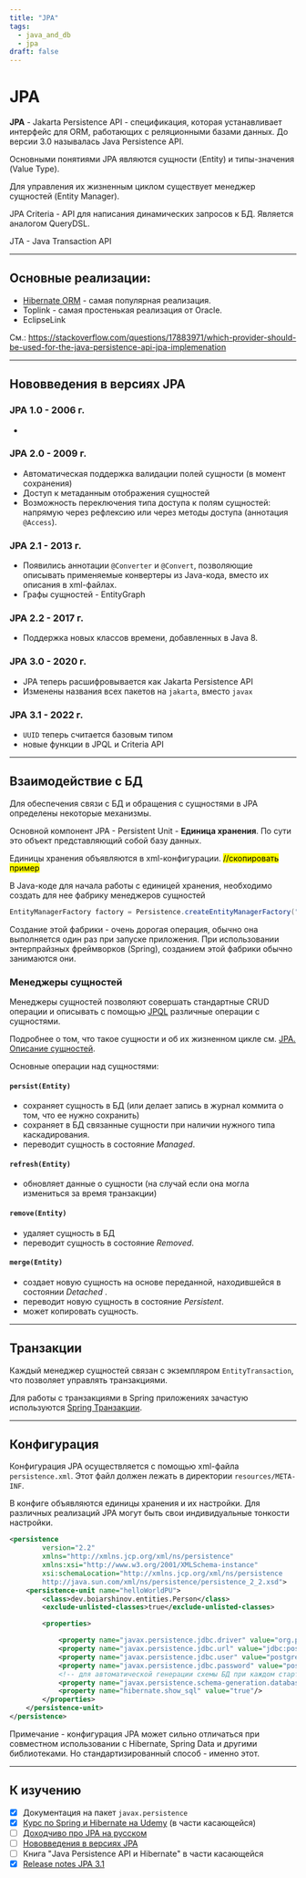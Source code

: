 ```yaml
---
title: "JPA"
tags:
  - java_and_db
  - jpa
draft: false
---
```


# JPA

**JPA** - Jakarta Persistence API - спецификация, которая устанавливает интерфейс для ORM, работающих с реляционными базами данных.
До версии 3.0 называлась Java Persistence API.

Основными понятиями JPA являются сущности (Entity) и типы-значения (Value Type).

Для управления их жизненным циклом существует менеджер сущностей (Entity Manager).

JPA Criteria - API для написания динамических запросов к БД. Является аналогом QueryDSL.

JTA - Java Transaction API

---
## Основные реализации:

- [Hibernate ORM](../external_lib/hibernate_orm.md) - самая популярная реализация.
- Toplink - самая простенькая реализация от Oracle.
- EclipseLink

См.: https://stackoverflow.com/questions/17883971/which-provider-should-be-used-for-the-java-persistence-api-jpa-implemenation

---
## Нововведения в версиях JPA

### JPA 1.0 - 2006 г.

-

### JPA 2.0 - 2009 г.

- Автоматическая поддержка валидации полей сущности (в момент сохранения)
- Доступ к метаданным отображения сущностей
- Возможность переключения типа доступа к полям сущностей: напрямую через рефлексию или через методы доступа (аннотация `@Access`).

### JPA 2.1 - 2013 г.

- Появились аннотации `@Converter` и `@Convert`, позволяющие описывать применяемые конвертеры из Java-кода, вместо их описания в xml-файлах.
- Графы сущностей - EntityGraph

### JPA 2.2 - 2017 г.

- Поддержка новых классов времени, добавленных в Java 8.

### JPA 3.0 - 2020 г.

- JPA теперь расшифровывается как Jakarta Persistence API
- Изменены названия всех пакетов на `jakarta`, вместо `javax`

### JPA 3.1 - 2022 г.

- `UUID` теперь считается базовым типом
- новые функции в JPQL и Criteria API



---
## Взаимодействие с БД

Для обеспечения связи с БД и обращения с сущностями в JPA определены некоторые механизмы.

Основной компонент JPA - Persistent Unit - **Единица хранения**. По сути это объект представляющий собой базу данных.

Единицы хранения объявляются в xml-конфигурации.
<mark>//скопировать пример</mark>

В Java-коде для начала работы с единицей хранения, необходимо создать для нее фабрику менеджеров сущностей

```java
EntityManagerFactory factory = Persistence.createEntityManagerFactory("<persistentUnitName>");
```

Создание этой фабрики - очень дорогая операция, обычно она выполняется один раз при запуске приложения. При использовании энтерпрайзных фреймворков (Spring), созданием этой фабрики обычно занимаются они.

### Менеджеры сущностей

Менеджеры сущностей позволяют совершать стандартные CRUD операции и описывать с помощью [JPQL](jpql.md) различные операции с сущностями.

Подробнее о том, что такое сущности и об их жизненном цикле см. [JPA. Описание сущностей](jpa_entity.md).

Основные операции над сущностями:
#### `persist(Entity)`

- сохраняет сущность в БД (или делает запись в журнал коммита о том, что ее нужно сохранить)
- сохраняет в БД связанные сущности при наличии нужного типа каскадирования.
- переводит сущность в состояние *Managed*.

#### `refresh(Entity)`

- обновляет данные о сущности (на случай если она могла измениться за время транзакции)

#### `remove(Entity)`

- удаляет сущность в БД
- переводит сущность в состояние *Removed*.

#### `merge(Entity)`

- создает новую сущность на основе переданной, находившейся в состоянии *Detached* .
- переводит новую сущность в состояние *Persistent*.
- может копировать сущность.

---
## Транзакции

Каждый менеджер сущностей связан с экземпляром `EntityTransaction`, что позволяет управлять транзакциями.

Для работы с транзакциями в Spring приложениях зачастую используются [Spring Транзакции](../spring/transactional.md).

---
## Конфигурация

Конфигурация JPA осуществляется с помощью xml-файла `persistence.xml`. Этот файл должен лежать в директории `resources/META-INF`.

В конфиге объявляются единицы хранения и их настройки.
Для различных реализаций JPA могут быть свои индивидуальные тонкости настройки.

```xml
<persistence
        version="2.2"
        xmlns="http://xmlns.jcp.org/xml/ns/persistence"
        xmlns:xsi="http://www.w3.org/2001/XMLSchema-instance"
        xsi:schemaLocation="http://xmlns.jcp.org/xml/ns/persistence
        http://java.sun.com/xml/ns/persistence/persistence_2_2.xsd">
    <persistence-unit name="helloWorldPU">
        <class>dev.boiarshinov.entities.Person</class>
        <exclude-unlisted-classes>true</exclude-unlisted-classes>

        <properties>

            <property name="javax.persistence.jdbc.driver" value="org.postgresql.Driver"/>
            <property name="javax.persistence.jdbc.url" value="jdbc:postgresql://localhost:5432/postgres"/>
            <property name="javax.persistence.jdbc.user" value="postgres"/>
            <property name="javax.persistence.jdbc.password" value="postgres"/>
            <!-- для автоматической генерации схемы БД при каждом старте приложения -->
            <property name="javax.persistence.schema-generation.database.action" value="drop-and-create"/>
            <property name="hibernate.show_sql" value="true"/>
        </properties>
    </persistence-unit>
</persistence>
```

Примечание - конфигурация JPA может сильно отличаться при совместном использовании с Hibernate, Spring Data и другими библиотеками. Но стандартизированный способ - именно этот.

---
## К изучению

- [X] Документация на пакет `javax.persistence`
- [X] [Курс по Spring и Hibernate на Udemy](https://www.udemy.com/course/spring-hibernate-tutorial) (в части касающейся)
- [ ] [Доходчиво про JPA на русском](https://easyjava.ru/data/jpa/)
- [ ] [Нововведения в версиях JPA](https://en.wikipedia.org/wiki/Java_Persistence_API#Version_history)
- [ ] Книга "Java Persistence API и Hibernate" в части касающейся
- [X] [Release notes JPA 3.1](https://newsroom.eclipse.org/eclipse-newsletter/2022/march/what%E2%80%99s-new-jakarta-persistence-31)